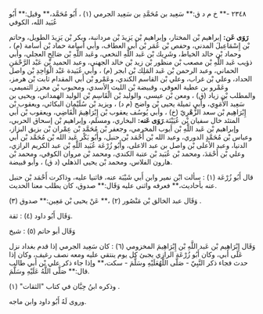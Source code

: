 ٢٣٤٨ -** خ م د ق:** سَعِيد بن مُحَمَّدِ بن سَعِيد الجرمي (١) ، أَبُو مُحَمَّد،** وقيل:** أَبُو عُبَيد الله، الكوفي

**رَوَى عَن:** إبراهيم بْن المختار، وإبراهيم بْن يَزِيدَ بْن مردانبة، وبكر بْن يَزِيدَ الطويل، وحاتم بْن إِسْمَاعِيلَ المدني، وحفص بْن عُمَر بْن أَبي العطاف، وأبي أسامة حماد بْن أسامة (م) ، وحماد بْن خالد الخياط، وشَرِيك بْن عَبد اللَّهِ النخعي، وعَبد اللَّهِ بْن صَالِحٍ العجلي، وأبي ذؤيب عَبد اللَّهِ بْن مصعب بْن منظور بْن زيد بْن خالد الجهني، وعبد الحميد بْن عَبْد الرَّحْمَنِ الحماني، وعبد الرحمن بْن عَبد المَلِك بْن ابجر (م) ، وأبي عُبَيدة عَبْد الْوَاحِدِ بْن واصل الحداد، وعلي بْن غراب، وعلي بْن القاسم الكندي، وعَمْرو بْن أَبي المقدام ثابت بْن هرمز، وعَمْرو بن عطية العوفي، وقبيضة بْن الليث الأسدي، ومحبوب بْن محرز التميمي، والمطلب بْن زياد (ق) ، ومعن بْن عيسى، والوليد بْن الْقَاسِم بْن الوليد الهمداني، ويحيى بن سَعِيد الأُمَوِي، وأبي ثميلة يحيى بْن واضح (م د) ، ويزيد بْن سُلَيْمان البكائي، ويعقوب بْن إِبْرَاهِيم بْن سعد الزُّهْرِيّ (خ) ، وأبي يُوسُف يعقوب بْن إِبْرَاهِيمَ الْقَاضِي، ويعقوب بْن أَبي المتئد خال سفيان بْن عُيَيْنَة.**رَوَى عَنه:** البخاري، ومسلم، وإبراهيم بْن إسحاق الحربي، وإبراهيم بْن عَبد اللَّهِ بْن أيوب المخرمي، وجعفر بْن مُحَمَّد بْن عِمْران بْن بزيق البزاز، وعباس بْن مُحَمَّدٍ الدوري، وعبد الله بْن أَحْمَد بْن حنبل، وأَبُو بَكْر عَبد الله بْن مُحَمَّد بْن أَبي الدنيا، وعبد الأعلى بْن واصل بن عبد الاعلى، وأَبُو زُرْعَة عُبَيد اللَّهِ بْن عبد الكريم الرازي، وعلي بْن أَحْمَدَ، ومحمد بْن عُبَيد بْن عتبة الكندي، ومحمد بْن مروان الكوفي، ومحمد بْن هارون الفلاس، ومحمد بْن يحيى الذهلي (د ق) ، وأبو قبيضة.

قال أَبُو زُرْعَة (١) : سألت ابْن نمير وابن أَبي شَيْبَة عنه، فاثنيا عليه، وذاكرت أَحْمَد بْن حنبل عنه بأحاديث،** فعرفه واثنى عليه وَقَال:** صدوق، كان يطلب معنا الحديث.

وَقَال عبد الخالق بْن مَنْصُور (٢) ،** عَنْ يحيى بْن مَعِين:** صدوق (٣) .

وَقَال أَبُو داود (٤) : ثقة.

وَقَال أبو حاتم (٥) : شيخ

وَقَال إِبْرَاهِيم بْن عَبد اللَّهِ بْن إِبْرَاهِيمَ المخزومي (٦) : كان سَعِيد الجرمي إذا قدم بغداد نزل عَلَى أبي، وكان أَبُو زُرْعَة الرازي يجبئ كل يوم ينتقي عليه ومعه نصف رغيف، وكان إذا حدث فجاء ذكر النَّبِيّ - صَلَّى اللَّهُعَلَيْهِ وسَلَّمَ - سكت،** وإذا جاء ذكر علي بْن أَبي طالب قال:** صَلَّى اللَّهُ عَلَيْهِ وسَلَّمَ.

وذكره ابنُ حِبَّان في كتاب "الثقات" (١) .

وروى لَهُ أَبُو داود وابن ماجه.